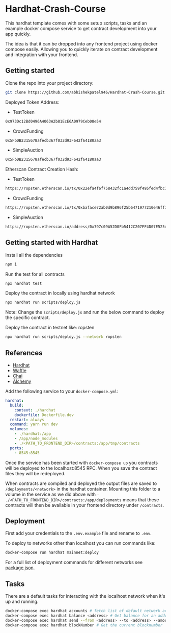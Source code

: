 # Hardhat-Crash-Course

This hardhat template comes with some setup scripts, tasks and an example docker compose service to get contract development into your app quickly.

The idea is that it can be dropped into any frontend project using docker compose easily. Allowing you to quickly iterate on contract development and integration with your frontend.

## Getting started

Clone the repo into your project directory:

```bash
git clone https://github.com/abhishekpatel946/Hardhat-Crash-Course.git hardhat
```

Deployed Token Address:

- TestToken
```bash
0x973Dc12Bd0496A4063A2b81EcE6A0979Ceb08e54
```
- CrowdFunding
```bash
0x5FbDB2315678afecb367f032d93F642f64180aa3
```
- SimpleAuction
```bash
0x5FbDB2315678afecb367f032d93F642f64180aa3
```
Etherscan Contract Creation Hash:
- TestToken
```bash
https://ropsten.etherscan.io/tx/0x22efa4f6f758432fc1a4dd759f495fed4fbc73792e7f4f0b99204b542be591bf
```
- CrowdFunding
```bash
https://ropsten.etherscan.io/tx/0xbaface72ab0d9b896f25b6471977210e46ff7ac0e136e7a4d8e3d88208eaf010
```
- SimpleAuction
```bash
https://ropsten.etherscan.io/address/0x797c09A52D0Fb5412C207FF4D07E525d10692877
```

## Getting started with Hardhat

Install all the dependencies
```bash
npm i
```

Run the test for all contracts
```bash
npx hardhat test
```

Deploy the contract in locally using hardhat network
```bash
npx hardhat run scripts/deploy.js
```

Note: Change the `scripts/deploy.js` and run the below command to deploy the specific contract.

Deploy the contract in testnet like: ropsten
```bash
npx hardhat run scripts/deploy.js --network ropsten
```

## References

- [Hardhat](https://hardhat.org/getting-started)
- [Waffle](https://ethereum-waffle.readthedocs.io/en/latest/index.html)
- [Chai](https://www.chaijs.com/guide/styles/#expect)
- [Alchemy](https://dashboard.alchemyapi.io/)

Add the following service to your `docker-compose.yml`:

```yaml
hardhat:
  build:
    context: ./hardhat
    dockerfile: Dockerfile.dev
  restart: always
  command: yarn run dev
  volumes: 
    - ./hardhat:/app
    - /app/node_modules
    - ./<PATH_TO_FRONTEND_DIR>/contracts:/app/tmp/contracts
  ports:
    - 8545:8545
```

Once the service has been started with `docker-compose up` you contracts will be deployed to the localhost:8545 RPC. When you save the contract files they will be redeployed.

When contracts are compiled and deployed the output files are saved to `/deployments/<network>` in the hardhat container. Mounting this folder to a volume in the service as we did above with `- ./<PATH_TO_FRONTEND_DIR>/contracts:/app/deployments` means that these contracts will then be available in your frontend directory under `/contracts`.

## Deployment

First add your credentials to the `.env.example` file and rename to `.env`.

To deploy to networks other than localhost you can run commands like:

```bash
docker-compose run hardhat mainnet:deploy
```

For a full list of deployment commands for different networks see [package.json](/package.json).

## Tasks

There are a default tasks for interacting with the localhost network when it's up and running. 

```bash
docker-compose exec hardhat accounts # fetch list of default network accounts
docker-compose exec hardhat balance <address> # Get balance for an address
docker-compose exec hardhat send --from <address> --to <address> --amount 10 # Send ETH from one address to another
docker-compose exec hardhat blockNumber # Get the current blocknumber
